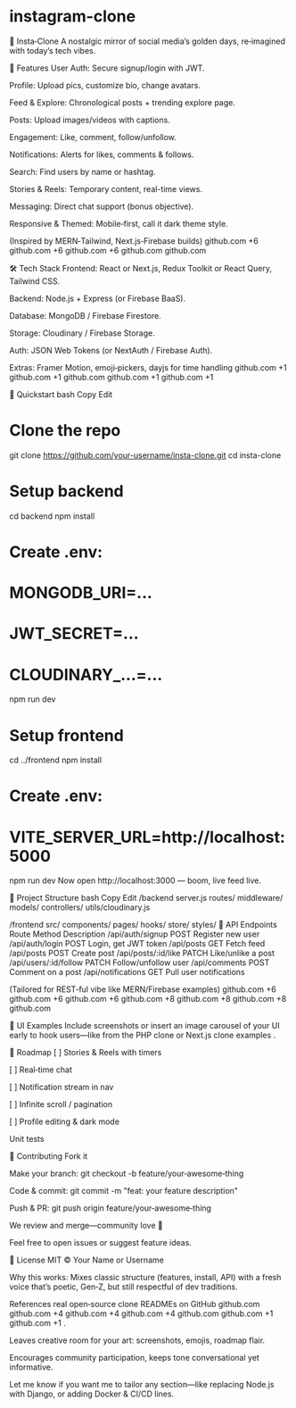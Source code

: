 ﻿# instagram-clone



📸 Insta‑Clone
A nostalgic mirror of social media’s golden days, re‑imagined with today’s tech vibes.

🌟 Features
User Auth: Secure signup/login with JWT.

Profile: Upload pics, customize bio, change avatars.

Feed & Explore: Chronological posts + trending explore page.

Posts: Upload images/videos with captions.

Engagement: Like, comment, follow/unfollow.

Notifications: Alerts for likes, comments & follows.

Search: Find users by name or hashtag.

Stories & Reels: Temporary content, real-time views.

Messaging: Direct chat support (bonus objective).

Responsive & Themed: Mobile‑first, call it dark theme style.

(Inspired by MERN‑Tailwind, Next.js‑Firebase builds) 
github.com
+6
github.com
+6
github.com
+6
github.com
github.com

🛠️ Tech Stack
Frontend: React or Next.js, Redux Toolkit or React Query, Tailwind CSS.

Backend: Node.js + Express (or Firebase BaaS).

Database: MongoDB / Firebase Firestore.

Storage: Cloudinary / Firebase Storage.

Auth: JSON Web Tokens (or NextAuth / Firebase Auth).

Extras: Framer Motion, emoji‑pickers, dayjs for time handling 
github.com
+1
github.com
+1
github.com
github.com
+1
github.com
+1

🚀 Quickstart
bash
Copy
Edit
# Clone the repo
git clone https://github.com/your-username/insta-clone.git
cd insta-clone

# Setup backend
cd backend
npm install
# Create .env:
# MONGODB_URI=...
# JWT_SECRET=...
# CLOUDINARY_...=...
npm run dev

# Setup frontend
cd ../frontend
npm install
# Create .env:
# VITE_SERVER_URL=http://localhost:5000
npm run dev
Now open http://localhost:3000 — boom, live feed live.

🧭 Project Structure
bash
Copy
Edit
/backend
  server.js
  routes/
  middleware/
  models/
  controllers/
  utils/cloudinary.js

/frontend
  src/
    components/
    pages/
    hooks/
    store/
    styles/
🧩 API Endpoints
Route	Method	Description
/api/auth/signup	POST	Register new user
/api/auth/login	POST	Login, get JWT token
/api/posts	GET	Fetch feed
/api/posts	POST	Create post
/api/posts/:id/like	PATCH	Like/unlike a post
/api/users/:id/follow	PATCH	Follow/unfollow user
/api/comments	POST	Comment on a post
/api/notifications	GET	Pull user notifications

(Tailored for REST‑ful vibe like MERN/Firebase examples) 
github.com
+6
github.com
+6
github.com
+6
github.com
+8
github.com
+8
github.com
+8
github.com

🎨 UI Examples
Include screenshots or insert an image carousel of your UI early to hook users—like from the PHP clone or Next.js clone examples .

🎯 Roadmap
[ ] Stories & Reels with timers

[ ] Real‑time chat

[ ] Notification stream in nav

[ ] Infinite scroll / pagination

[ ] Profile editing & dark mode

 Unit tests

🤝 Contributing
Fork it

Make your branch: git checkout -b feature/your‑awesome‑thing

Code & commit: git commit -m "feat: your feature description"

Push & PR: git push origin feature/your‑awesome‑thing

We review and merge—community love 🌟

Feel free to open issues or suggest feature ideas.

📜 License
MIT © Your Name or Username

Why this works:
Mixes classic structure (features, install, API) with a fresh voice that’s poetic, Gen‑Z, but still respectful of dev traditions.

References real open‑source clone READMEs on GitHub 
github.com
github.com
+4
github.com
+4
github.com
+4
github.com
github.com
+1
github.com
+1
.

Leaves creative room for your art: screenshots, emojis, roadmap flair.

Encourages community participation, keeps tone conversational yet informative.

Let me know if you want me to tailor any section—like replacing Node.js with Django, or adding Docker & CI/CD lines.






